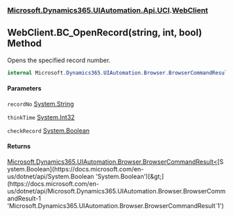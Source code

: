 ### [Microsoft.Dynamics365.UIAutomation.Api.UCI](Microsoft.Dynamics365.UIAutomation.Api.UCI.md 'Microsoft.Dynamics365.UIAutomation.Api.UCI').[WebClient](WebClient.md 'Microsoft.Dynamics365.UIAutomation.Api.UCI.WebClient')

## WebClient.BC_OpenRecord(string, int, bool) Method

Opens the specified record number.

```csharp
internal Microsoft.Dynamics365.UIAutomation.Browser.BrowserCommandResult<bool> BC_OpenRecord(string recordNo, int thinkTime=2000, bool checkRecord=false);
```
#### Parameters

<a name='Microsoft.Dynamics365.UIAutomation.Api.UCI.WebClient.BC_OpenRecord(string,int,bool).recordNo'></a>

`recordNo` [System.String](https://docs.microsoft.com/en-us/dotnet/api/System.String 'System.String')

<a name='Microsoft.Dynamics365.UIAutomation.Api.UCI.WebClient.BC_OpenRecord(string,int,bool).thinkTime'></a>

`thinkTime` [System.Int32](https://docs.microsoft.com/en-us/dotnet/api/System.Int32 'System.Int32')

<a name='Microsoft.Dynamics365.UIAutomation.Api.UCI.WebClient.BC_OpenRecord(string,int,bool).checkRecord'></a>

`checkRecord` [System.Boolean](https://docs.microsoft.com/en-us/dotnet/api/System.Boolean 'System.Boolean')

#### Returns
[Microsoft.Dynamics365.UIAutomation.Browser.BrowserCommandResult&lt;](https://docs.microsoft.com/en-us/dotnet/api/Microsoft.Dynamics365.UIAutomation.Browser.BrowserCommandResult-1 'Microsoft.Dynamics365.UIAutomation.Browser.BrowserCommandResult`1')[System.Boolean](https://docs.microsoft.com/en-us/dotnet/api/System.Boolean 'System.Boolean')[&gt;](https://docs.microsoft.com/en-us/dotnet/api/Microsoft.Dynamics365.UIAutomation.Browser.BrowserCommandResult-1 'Microsoft.Dynamics365.UIAutomation.Browser.BrowserCommandResult`1')